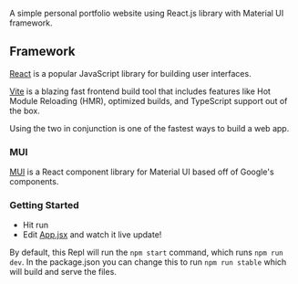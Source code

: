 A simple personal portfolio website using React.js library with Material UI framework.

## Framework
[React](https://reactjs.org/) is a popular JavaScript library for building user interfaces.

[Vite](https://vitejs.dev/) is a blazing fast frontend build tool that includes features like Hot Module Reloading (HMR), optimized builds, and TypeScript support out of the box.

Using the two in conjunction is one of the fastest ways to build a web app.

### MUI

[MUI](https://mui.com) is a React component library for Material UI based off of Google's components. 

### Getting Started
- Hit run
- Edit [App.jsx](#src/App.jsx) and watch it live update!

By default, this Repl will run the `npm start` command, which runs `npm run dev`. In the package.json you can change this to run `npm run stable` which will build and serve the files. 
